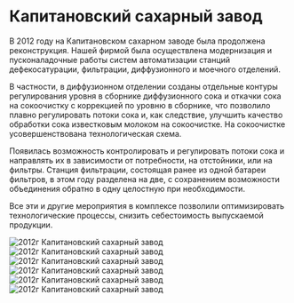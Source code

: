 # Капитановский сахарный завод

В 2012 году на Капитановском сахарном заводе была продолжена реконструкция. Нашей фирмой была осуществлена модернизация и пусконаладочные работы систем автоматизации станций дефекосатурации, фильтрации, диффузионного и моечного отделений. 

В частности, в диффузионном отделении созданы отдельные контуры регулирования уровня в сборнике диффузионного сока и откачки сока на сокоочистку с коррекцией по уровню в сборнике, что позволило плавно регулировать потоки сока и, как следствие, улучшить качество обработки сока известковым молоком на сокоочистке. На сокоочистке усовершенствована технологическая схема. 

Появилась возможность контролировать и регулировать потоки сока и направлять их в зависимости от потребности, на отстойники, или на фильтры. Станция фильтрации, состоящая ранее из одной батареи фильтров, в этом году разделена на две, с сохранением возможности объединения обратно в одну целостную при необходимости. 

Все эти и другие мероприятия в комплексе позволили оптимизировать технологические процессы, снизить себестоимость выпускаемой продукции.

![2012г Капитановский сахарный завод](/img/works/2012/kapitan10.jpg)
![2012г Капитановский сахарный завод](/img/works/2012/kapitan11.jpg)
![2012г Капитановский сахарный завод](/img/works/2012/kapitan12.jpg)
![2012г Капитановский сахарный завод](/img/works/2012/kapitan13.jpg)
![2012г Капитановский сахарный завод](/img/works/2012/kapitan14.jpg)
![2012г Капитановский сахарный завод](/img/works/2012/kapitan15.jpg)